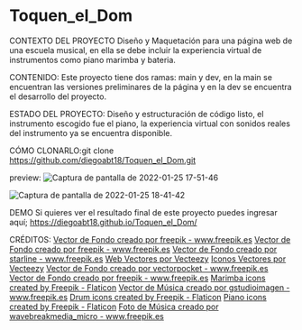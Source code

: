 # Toquen_el_Dom
CONTEXTO DEL PROYECTO
Diseño y Maquetación para una página web de una escuela musical, 
en ella se debe incluir la experiencia virtual de instrumentos como piano marimba y bateria.

CONTENIDO: Este proyecto tiene dos ramas: main y dev, en la main se encuentran las versiones preliminares de la
página y en la dev se encuentra el desarrollo del proyecto.

ESTADO DEL PROYECTO: Diseño y estructuración de código listo, el instrumento escogido fue el piano, 
la experiencia virtual con sonidos reales del instrumento ya se encuentra disponible.

CÓMO CLONARLO:git clone https://github.com/diegoabt18/Toquen_el_Dom.git

preview: 
![Captura de pantalla de 2022-01-25 17-51-46](https://user-images.githubusercontent.com/97619450/151076709-f4f64f47-b33f-4a75-8725-69a236c7f131.png)

![Captura de pantalla de 2022-01-25 18-41-42](https://user-images.githubusercontent.com/97619450/151078404-3363a89d-b7eb-4464-b9dc-05ede3e05509.png)

DEMO
Si quieres ver el resultado final de este proyecto puedes ingresar aquí; https://diegoabt18.github.io/Toquen_el_Dom/

CRÉDITOS:
<a href='https://www.freepik.es/vectores/fondo'>Vector de Fondo creado por freepik - www.freepik.es</a>
<a href='https://www.freepik.es/vectores/fondo'>Vector de Fondo creado por freepik - www.freepik.es</a>
<a href='https://www.freepik.es/vectores/fondo'>Vector de Fondo creado por starline - www.freepik.es</a>
<a href="https://es.vecteezy.com/vectores-gratis/web">Web Vectores por Vecteezy</a>
<a href="https://es.vecteezy.com/vectores-gratis/iconos">Iconos Vectores por Vecteezy</a>
<a href='https://www.freepik.es/vectores/fondo'>Vector de Fondo creado por vectorpocket - www.freepik.es</a>
<a href='https://www.freepik.es/vectores/fondo'>Vector de Fondo creado por freepik - www.freepik.es</a>
<a href="https://www.flaticon.com/free-icons/marimba" title="marimba icons">Marimba icons created by Freepik - Flaticon</a>
<a href='https://www.freepik.es/vectores/musica'>Vector de Música creado por gstudioimagen - www.freepik.es</a>
<a href="https://www.flaticon.com/free-icons/drum" title="drum icons">Drum icons created by Freepik - Flaticon</a>
<a href="https://www.flaticon.com/free-icons/piano" title="piano icons">Piano icons created by Freepik - Flaticon</a>
<a href='https://www.freepik.es/fotos/musica'>Foto de Música creado por wavebreakmedia_micro - www.freepik.es</a>
